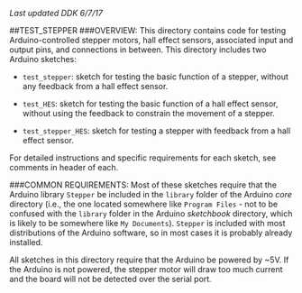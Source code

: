 *Last updated DDK 6/7/17*

##TEST_STEPPER
###OVERVIEW:
This directory contains code for testing Arduino-controlled stepper motors, hall effect sensors, associated input and output pins, and connections in between. This directory includes two Arduino sketches:

* `test_stepper`: sketch for testing the basic function of a stepper, without any feedback from a hall effect sensor.

* `test_HES`: sketch for testing the basic function of a hall effect sensor, without using the feedback to constrain the movement of a stepper.

* `test_stepper_HES`: sketch for testing a stepper with feedback from a hall effect sensor. 

For detailed instructions and specific requirements for each sketch, see comments in header of each. 

###COMMON REQUIREMENTS:
Most of these sketches require that the Arduino library `Stepper` be included in the `library` folder of the Arduino *core* directory (i.e., the one located somewhere like `Program Files` - not to be confused with the `library` folder in the Arduino *sketchbook* directory, which is likely to be somewhere like `My Documents`). `Stepper` is included with most distributions of the Arduino software, so in most cases it is probably already installed.

All sketches in this directory require that the Arduino be powered by ~5V. If the Arduino is not powered, the stepper motor will draw too much current and the board will not be detected over the serial port. 


